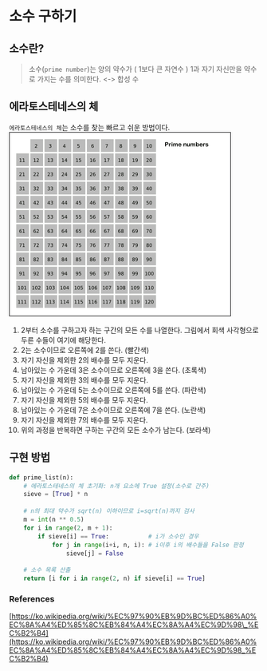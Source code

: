 # 소수 구하기

## 소수란?

> 소수(`prime number`)는 양의 약수가 ( 1보다 큰 자연수 ) 1과 자기 자신만을 약수로 가지는 수를 의미한다. <-> 합성 수

## 에라토스테네스의 체

`에라토스테네스의 체`는 소수를 찾는 빠르고 쉬운 방법이다.
![에라토스테네스의 체](../assets/sieve-of-eratosthenes.gif)

1. 2부터 소수를 구하고자 하는 구간의 모든 수를 나열한다. 그림에서 회색 사각형으로 두른 수들이 여기에 해당한다.
1. 2는 소수이므로 오른쪽에 2를 쓴다. (빨간색)
1. 자기 자신을 제외한 2의 배수를 모두 지운다.
1. 남아있는 수 가운데 3은 소수이므로 오른쪽에 3을 쓴다. (초록색)
1. 자기 자신을 제외한 3의 배수를 모두 지운다.
1. 남아있는 수 가운데 5는 소수이므로 오른쪽에 5를 쓴다. (파란색)
1. 자기 자신을 제외한 5의 배수를 모두 지운다.
1. 남아있는 수 가운데 7은 소수이므로 오른쪽에 7을 쓴다. (노란색)
1. 자기 자신을 제외한 7의 배수를 모두 지운다.
1. 위의 과정을 반복하면 구하는 구간의 모든 소수가 남는다. (보라색)

## 구현 방법

```py
def prime_list(n):
    # 에라토스테네스의 체 초기화: n개 요소에 True 설정(소수로 간주)
    sieve = [True] * n

    # n의 최대 약수가 sqrt(n) 이하이므로 i=sqrt(n)까지 검사
    m = int(n ** 0.5)
    for i in range(2, m + 1):
        if sieve[i] == True:           # i가 소수인 경우
            for j in range(i+i, n, i): # i이후 i의 배수들을 False 판정
                sieve[j] = False

    # 소수 목록 산출
    return [i for i in range(2, n) if sieve[i] == True]
```

### References

[https://ko.wikipedia.org/wiki/%EC%97%90%EB%9D%BC%ED%86%A0%EC%8A%A4%ED%85%8C%EB%84%A4%EC%8A%A4%EC%9D%98\_%EC%B2%B4](https://ko.wikipedia.org/wiki/%EC%97%90%EB%9D%BC%ED%86%A0%EC%8A%A4%ED%85%8C%EB%84%A4%EC%8A%A4%EC%9D%98_%EC%B2%B4)
